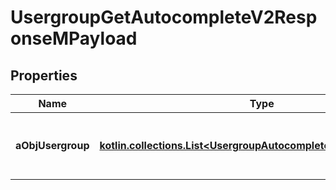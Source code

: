 
# UsergroupGetAutocompleteV2ResponseMPayload

## Properties
Name | Type | Description | Notes
------------ | ------------- | ------------- | -------------
**aObjUsergroup** | [**kotlin.collections.List&lt;UsergroupAutocompleteElementResponse&gt;**](UsergroupAutocompleteElementResponse.md) | An array of Usergroup autocomplete element response. | 



